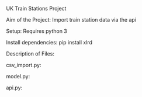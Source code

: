 UK Train Stations Project

Aim of the Project: Import train station data via the api

Setup: Requires python 3

Install dependencies: pip install xlrd


Description of Files:

csv_import.py:

model.py:

api.py:
